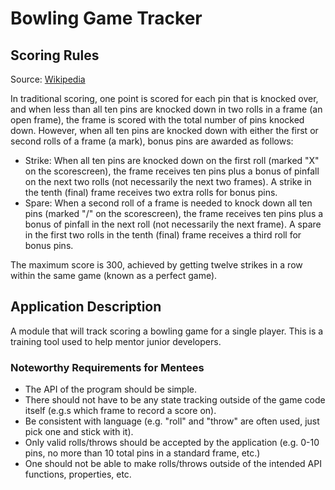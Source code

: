 # Bowling Game Tracker

## Scoring Rules

Source: [Wikipedia](https://en.wikipedia.org/wiki/Ten-pin_bowling#Scoring)

In traditional scoring, one point is scored for each pin that is knocked over, and when less than all ten pins are knocked down in two rolls in a frame (an open frame), the frame is scored with the total number of pins knocked down. However, when all ten pins are knocked down with either the first or second rolls of a frame (a mark), bonus pins are awarded as follows:

- Strike: When all ten pins are knocked down on the first roll (marked "X" on the scorescreen), the frame receives ten pins plus a bonus of pinfall on the next two rolls (not necessarily the next two frames). A strike in the tenth (final) frame receives two extra rolls for bonus pins.
- Spare: When a second roll of a frame is needed to knock down all ten pins (marked "/" on the scorescreen), the frame receives ten pins plus a bonus of pinfall in the next roll (not necessarily the next frame). A spare in the first two rolls in the tenth (final) frame receives a third roll for bonus pins.

The maximum score is 300, achieved by getting twelve strikes in a row within the same game (known as a perfect game).

## Application Description

A module that will track scoring a bowling game for a single player. This is a training tool used to help mentor junior developers.

### Noteworthy Requirements for Mentees

- The API of the program should be simple.
- There should not have to be any state tracking outside of the game code itself (e.g.s which frame to record a score on).
- Be consistent with language (e.g. "roll" and "throw" are often used, just pick one and stick with it).
- Only valid rolls/throws should be accepted by the application (e.g. 0-10 pins, no more than 10 total pins in a standard frame, etc.)
- One should not be able to make rolls/throws outside of the intended API functions, properties, etc.
